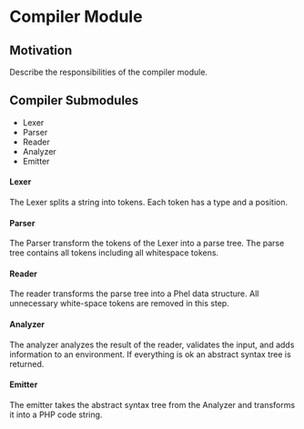 # Compiler Module

## Motivation

Describe the responsibilities of the compiler module.

## Compiler Submodules

- Lexer
- Parser
- Reader 
- Analyzer
- Emitter

#### Lexer

The Lexer splits a string into tokens. Each token has a type and a position.

#### Parser

The Parser transform the tokens of the Lexer into a parse tree. The parse tree contains all tokens including all whitespace tokens.

#### Reader

The reader transforms the parse tree into a Phel data structure. All unnecessary white-space tokens are removed in this step.

#### Analyzer

The analyzer analyzes the result of the reader, validates the input, and adds information to an environment. If everything is ok an abstract syntax tree is returned.

#### Emitter

The emitter takes the abstract syntax tree from the Analyzer and transforms it into a PHP code string.

